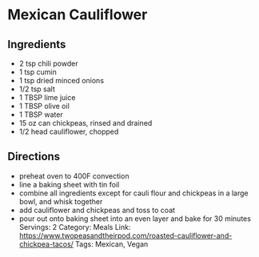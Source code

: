 # Mexican Cauliflower
## Ingredients
- 2 tsp chili powder
- 1 tsp cumin
- 1 tsp dried minced onions
- 1/2 tsp salt
- 1 TBSP lime juice
- 1 TBSP olive oil
- 1 TBSP water
- 15 oz can chickpeas, rinsed and drained
- 1/2 head cauliflower, chopped
## Directions
- preheat oven to 400F convection
- line a baking sheet with tin foil
- combine all ingredients except for cauli flour and chickpeas in a large bowl, and whisk together
- add cauliflower and chickpeas and toss to coat
- pour out onto baking sheet into an even layer and bake for 30 minutes
Servings: 2
Category: Meals
Link: https://www.twopeasandtheirpod.com/roasted-cauliflower-and-chickpea-tacos/
Tags: Mexican, Vegan
